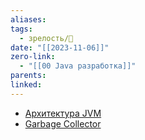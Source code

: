 ```yaml
---
aliases: 
tags:
  - зрелость/🌱
date: "[[2023-11-06]]"
zero-link:
  - "[[00 Java разработка]]"
parents: 
linked:
---
```

- [Архитектура JVM](Архитектура%20JVM.md)
- [Garbage Collector](Garbage%20Collector.md)